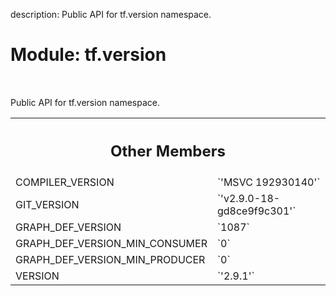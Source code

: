 description: Public API for tf.version namespace.

<div itemscope itemtype="http://developers.google.com/ReferenceObject">
<meta itemprop="name" content="tf.version" />
<meta itemprop="path" content="Stable" />
<meta itemprop="property" content="COMPILER_VERSION"/>
<meta itemprop="property" content="GIT_VERSION"/>
<meta itemprop="property" content="GRAPH_DEF_VERSION"/>
<meta itemprop="property" content="GRAPH_DEF_VERSION_MIN_CONSUMER"/>
<meta itemprop="property" content="GRAPH_DEF_VERSION_MIN_PRODUCER"/>
<meta itemprop="property" content="VERSION"/>
</div>

# Module: tf.version

<!-- Insert buttons and diff -->

<table class="tfo-notebook-buttons tfo-api nocontent" align="left">

</table>



Public API for tf.version namespace.





<!-- Tabular view -->
 <table class="responsive fixed orange">
<colgroup><col width="214px"><col></colgroup>
<tr><th colspan="2"><h2 class="add-link">Other Members</h2></th></tr>

<tr>
<td>
COMPILER_VERSION<a id="COMPILER_VERSION"></a>
</td>
<td>
`'MSVC 192930140'`
</td>
</tr><tr>
<td>
GIT_VERSION<a id="GIT_VERSION"></a>
</td>
<td>
`'v2.9.0-18-gd8ce9f9c301'`
</td>
</tr><tr>
<td>
GRAPH_DEF_VERSION<a id="GRAPH_DEF_VERSION"></a>
</td>
<td>
`1087`
</td>
</tr><tr>
<td>
GRAPH_DEF_VERSION_MIN_CONSUMER<a id="GRAPH_DEF_VERSION_MIN_CONSUMER"></a>
</td>
<td>
`0`
</td>
</tr><tr>
<td>
GRAPH_DEF_VERSION_MIN_PRODUCER<a id="GRAPH_DEF_VERSION_MIN_PRODUCER"></a>
</td>
<td>
`0`
</td>
</tr><tr>
<td>
VERSION<a id="VERSION"></a>
</td>
<td>
`'2.9.1'`
</td>
</tr>
</table>


